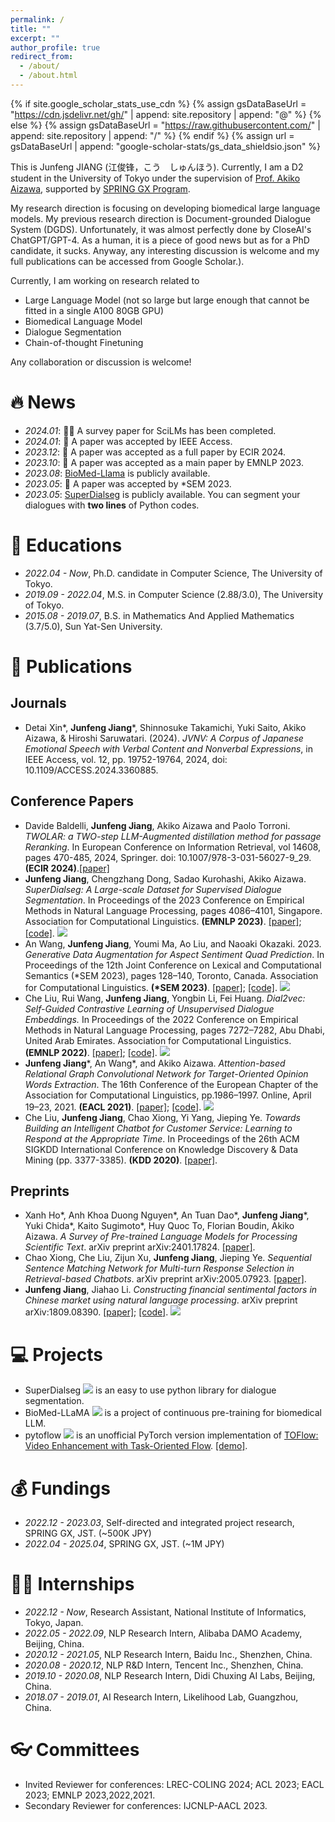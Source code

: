 ```yaml
---
permalink: /
title: ""
excerpt: ""
author_profile: true
redirect_from: 
  - /about/
  - /about.html
---
```


{% if site.google_scholar_stats_use_cdn %}
{% assign gsDataBaseUrl = "https://cdn.jsdelivr.net/gh/" | append: site.repository | append: "@" %}
{% else %}
{% assign gsDataBaseUrl = "https://raw.githubusercontent.com/" | append: site.repository | append: "/" %}
{% endif %}
{% assign url = gsDataBaseUrl | append: "google-scholar-stats/gs_data_shieldsio.json" %}

<span class='anchor' id='about-me'></span>
This is Junfeng JIANG (江俊锋，こう　しゅんほう). Currently, I am a D2 student in the University of Tokyo under the supervision of [Prof. Akiko Aizawa](https://www-al.nii.ac.jp/ja/), supported by [SPRING GX Program](https://spring-gx.adm.s.u-tokyo.ac.jp/en/). 

My research direction is focusing on developing biomedical large language models. My previous research direction is Document-grounded Dialogue System (DGDS). Unfortunately, it was almost perfectly done by CloseAI's ChatGPT/GPT-4. As a human, it is a piece of good news but as for a PhD candidate, it sucks. Anyway, any interesting discussion is welcome and my full publications can be accessed from Google Scholar.<a href='https://scholar.google.com/citations?user=gvKNfGEAAAAJ'></a>).

Currently, I am working on research related to
- Large Language Model (not so large but large enough that cannot be fitted in a single A100 80GB GPU)
- Biomedical Language Model
- Dialogue Segmentation
- Chain-of-thought Finetuning

Any collaboration or discussion is welcome!

# 🔥 News
- *2024.01*: 💪🏻 A survey paper for SciLMs has been completed.
- *2024.01*: 🎉 A paper was accepted by IEEE Access.
- *2023.12*: 🎉 A paper was accepted as a full paper by ECIR 2024.
- *2023.10*: 🎉 A paper was accepted as a main paper by EMNLP 2023.
- *2023.08*: [BioMed-Llama](https://github.com/Coldog2333/BioMed-LLaMA) is publicly available.
- *2023.05*: 🎉 A paper was accepted by \*SEM 2023.
- *2023.05*: [SuperDialseg](https://github.com/Coldog2333/SuperDialseg) is publicly available. You can segment your dialogues with **two lines** of Python codes.

# 📖 Educations
- *2022.04 - Now*, Ph.D. candidate in Computer Science, The University of Tokyo. 
- *2019.09 - 2022.04*, M.S. in Computer Science (2.88/3.0), The University of Tokyo.
- *2015.08 - 2019.07*, B.S. in Mathematics And Applied Mathematics (3.7/5.0), Sun Yat-Sen University.

# 📝 Publications 
## Journals
- Detai Xin\*, **Junfeng Jiang**\*, Shinnosuke Takamichi, Yuki Saito, Akiko Aizawa, & Hiroshi Saruwatari. (2024). *JVNV: A Corpus of Japanese Emotional Speech with Verbal Content and Nonverbal Expressions*, in IEEE Access, vol. 12, pp. 19752-19764, 2024, doi: 10.1109/ACCESS.2024.3360885.

## Conference Papers
- Davide Baldelli, **Junfeng Jiang**, Akiko Aizawa and Paolo Torroni. *TWOLAR: a TWO-step LLM-Augmented distillation method for passage Reranking*. In European Conference on Information Retrieval, vol 14608, pages 470-485, 2024, Springer. doi: 10.1007/978-3-031-56027-9_29. **(ECIR 2024)**.[[paper]](https://link.springer.com/chapter/10.1007/978-3-031-56027-9_29)
- **Junfeng Jiang**, Chengzhang Dong, Sadao Kurohashi, Akiko Aizawa. *SuperDialseg: A Large-scale Dataset for Supervised Dialogue Segmentation*. In Proceedings of the 2023 Conference on Empirical Methods in Natural Language Processing, pages 4086–4101, Singapore. Association for Computational Linguistics. **(EMNLP 2023)**. [[paper]](https://aclanthology.org/2023.emnlp-main.249.pdf); [[code]](https://github.com/Coldog2333/SuperDialseg). ![](https://img.shields.io/github/stars/Coldog2333/SuperDialseg?style=social&label=Stars)
- An Wang, **Junfeng Jiang**, Youmi Ma, Ao Liu, and Naoaki Okazaki. 2023. *Generative Data Augmentation for Aspect Sentiment Quad Prediction*. In Proceedings of the 12th Joint Conference on Lexical and Computational Semantics (*SEM 2023), pages 128–140, Toronto, Canada. Association for Computational Linguistics. **(\*SEM 2023)**. [[paper]](https://aclanthology.org/2023.starsem-1.12.pdf); [[code]](https://github.com/AnWang-AI/AugABSA). [![](https://img.shields.io/github/stars/AnWang-AI/AugABSA?style=social&label=Stars)](https://github.com/AnWang-AI/AugABSA)
- Che Liu, Rui Wang, **Junfeng Jiang**, Yongbin Li, Fei Huang. *Dial2vec: Self-Guided Contrastive Learning of Unsupervised Dialogue Embeddings.* In Proceedings of the 2022 Conference on Empirical Methods in Natural Language Processing, pages 7272–7282, Abu Dhabi, United Arab Emirates. Association for Computational Linguistics. **(EMNLP 2022)**. [[paper]](https://aclanthology.org/2022.emnlp-main.490.pdf); [[code]](https://github.com/AlibabaResearch/DAMO-ConvAI/tree/main/dial2vec). [![](https://img.shields.io/github/stars/AlibabaResearch/DAMO-ConvAI?style=social&label=Stars)](https://github.com/AlibabaResearch/DAMO-ConvAI)
- **Junfeng Jiang**\*, An Wang\*, and Akiko Aizawa. *Attention-based Relational Graph Convolutional Network for Target-Oriented Opinion Words Extraction*. The 16th Conference of the European Chapter of the Association for Computational Linguistics, pp.1986–1997. Online, April 19–23, 2021. **(EACL 2021)**. [[paper]](https://aclanthology.org/2021.eacl-main.170.pdf); [[code]](https://github.com/wcwowwwww/towe-eacl). [![](https://img.shields.io/github/stars/wcwowwwww/towe-eacl?style=social&label=Stars)](https://github.com/wcwowwwww/towe-eacl)
- Che Liu, **Junfeng Jiang**, Chao Xiong, Yi Yang, Jieping Ye. *Towards Building an Intelligent Chatbot for Customer Service: Learning to Respond at the Appropriate Time*. In Proceedings of the 26th ACM SIGKDD International Conference on Knowledge Discovery & Data Mining (pp. 3377-3385). **(KDD 2020)**. [[paper]](https://dl.acm.org/doi/10.1145/3394486.3403390).

## Preprints
<!-- - Detai Xin\*, **Junfeng Jiang**\*, Shinnosuke Takamichi, Yuki Saito, Akiko Aizawa, & Hiroshi Saruwatari (2023). *JVNV: A Corpus of Japanese Emotional Speech with Verbal Content and Nonverbal Expressions*. arXiv preprint arXiv:2310.06072. [[paper]](https://arxiv.org/pdf/2310.06072.pdf).-->
- Xanh Ho\*, Anh Khoa Duong Nguyen\*, An Tuan Dao\*, **Junfeng Jiang**\*, Yuki Chida\*, Kaito Sugimoto\*, Huy Quoc To, Florian Boudin, Akiko Aizawa. *A Survey of Pre-trained Language Models for Processing Scientific Text*. arXiv preprint arXiv:2401.17824. [[paper]](https://arxiv.org/pdf/2401.17824.pdf).
- Chao Xiong, Che Liu, Zijun Xu, **Junfeng Jiang**, Jieping Ye. *Sequential Sentence Matching Network for Multi-turn Response Selection in Retrieval-based Chatbots*. arXiv preprint arXiv:2005.07923. [[paper]](https://arxiv.org/pdf/2005.07923.pdf).
- **Junfeng Jiang**, Jiahao Li. *Constructing financial sentimental factors in Chinese market using natural language processing*. arXiv preprint arXiv:1809.08390. [[paper]](https://arxiv.org/pdf/1809.08390.pdf); [[code]](https://github.com/Coldog2333/Financial-NLP). [![](https://img.shields.io/github/stars/Coldog2333/Financial-NLP?style=social&label=Stars)](https://github.com/Coldog2333/Financial-NLP)
  

# 💻 Projects
- SuperDialseg [![](https://img.shields.io/github/stars/Coldog2333/SuperDialseg?style=social&label=Stars)](https://github.com/Coldog2333/SuperDialseg) is an easy to use python library for dialogue segmentation.
- BioMed-LLaMA [![](https://img.shields.io/github/stars/Coldog2333/BioMed-LLaMA?style=social&label=Stars)](https://github.com/Coldog2333/BioMed-LLaMA) is a project of continuous pre-training for biomedical LLM.
- pytoflow [![](https://img.shields.io/github/stars/Coldog2333/pytoflow?style=social&label=Stars)](https://github.com/Coldog2333/pytoflow) is an unofficial PyTorch version implementation of [TOFlow: Video Enhancement with Task-Oriented Flow](http://toflow.csail.mit.edu/toflow_ijcv.pdf). [[demo]](https://www.bilibili.com/video/av39553558/).

<!--
# 🎖 Honors and Awards
- N/A
-->
# 💰 Fundings
- *2022.12 - 2023.03*, Self-directed and integrated project research, SPRING GX, JST. (~500K JPY)
- *2022.04 - 2025.04*, SPRING GX, JST. (~1M JPY)

<!--
# 💬 Invited Talks
- N/A
-->

# 👨‍💻 Internships
- *2022.12 - Now*, Research Assistant, National Institute of Informatics, Tokyo, Japan.
- *2022.05 - 2022.09*, NLP Research Intern, Alibaba DAMO Academy, Beijing, China.
- *2020.12 - 2021.05*, NLP Research Intern, Baidu Inc., Shenzhen, China.
- *2020.08 - 2020.12*, NLP R&D Intern, Tencent Inc., Shenzhen, China.
- *2019.10 - 2020.08*, NLP Research Intern, Didi Chuxing AI Labs, Beijing, China.
- *2018.07 - 2019.01*, AI Research Intern, Likelihood Lab, Guangzhou, China.

# 👓 Committees
- Invited Reviewer for conferences: LREC-COLING 2024; ACL 2023; EACL 2023; EMNLP 2023,2022,2021.
- Secondary Reviewer for conferences: IJCNLP-AACL 2023.

